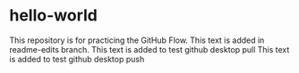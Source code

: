 # hello-world
This repository is for practicing the GitHub Flow.
This text is added in readme-edits branch.
This text is added to test github desktop pull
This text is added to test github desktop push
